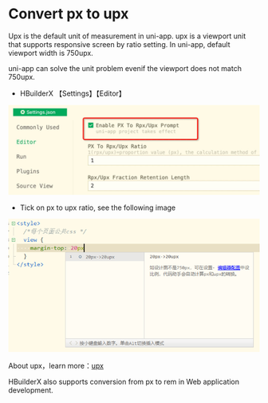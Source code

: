 # Convert px to upx

Upx is the default unit of measurement in uni-app. upx is a viewport unit that supports responsive screen by ratio setting. In uni-app, default viewport width is 750upx. 

uni-app can solve the unit problem evenif the viewport does not match 750upx. 
  
- HBuilderX 【Settings】【Editor】

<img src="/static/snapshots/tutorial/settings/px_to_upx_en.jpeg" class="hd-img" />

- Tick on px to upx ratio, see the following image

<img src="/static/snapshots/tutorial/upx_2.png" style="zoom: 80%;" />

About upx，learn more：[upx](https://uniapp.dcloud.io/frame?id=%E5%B0%BA%E5%AF%B8%E5%8D%95%E4%BD%8D)  

HBuilderX also supports conversion from px to rem in Web application development.
